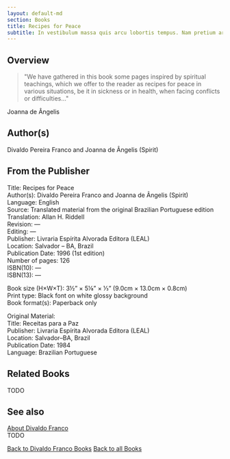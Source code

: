 ```yaml
---
layout: default-md
section: Books
title: Recipes for Peace
subtitle: In vestibulum massa quis arcu lobortis tempus. Nam pretium arcu in odio vulputate luctus.
---
```


## Overview

> "We have gathered in this book some pages inspired by spiritual teachings, which we offer to the reader as recipes for peace in various situations, be it in sickness or in health, when facing conflicts or difficulties…"

Joanna de Ângelis

## Author(s)
Divaldo Pereira Franco and Joanna de Ângelis (Spirit)

## From the Publisher
Title: 	Recipes for Peace  
Author(s): 	Divaldo Pereira Franco and Joanna de Ângelis (Spirit)  
Language: 	English  
Source: 	Translated material from the original Brazilian Portuguese edition  
Translation: 	Allan H. Riddell  
Revision: 	—  
Editing: 	—  
Publisher: 	Livraria Espírita Alvorada Editora (LEAL)  
Location: 	Salvador – BA, Brazil  
Publication Date: 	1996 (1st edition)  
Number of pages: 	126  
ISBN(10): 	—  
ISBN(13): 	—  
	  
	  
Book size (H×W×T): 	3½” × 5⅛” × ⅓” (9.0cm × 13.0cm × 0.8cm)  
Print type: 	Black font on white glossy background  
Book format(s): 	Paperback only  
  
   
Original Material:  
Title: 	Receitas para a Paz  
Publisher: 	Livraria Espírita Alvorada Editora (LEAL)  
Location: 	Salvador–BA, Brazil  
Publication Date: 	1984  
Language: 	Brazilian Portuguese  

## Related Books
TODO

## See also
[About Divaldo Franco](/profile/divaldo-franco)  
TODO


<a href="/books/divaldo-franco" class="button">Back to Divaldo Franco Books</a>
<a href="/books" class="button">Back to all Books</a>

